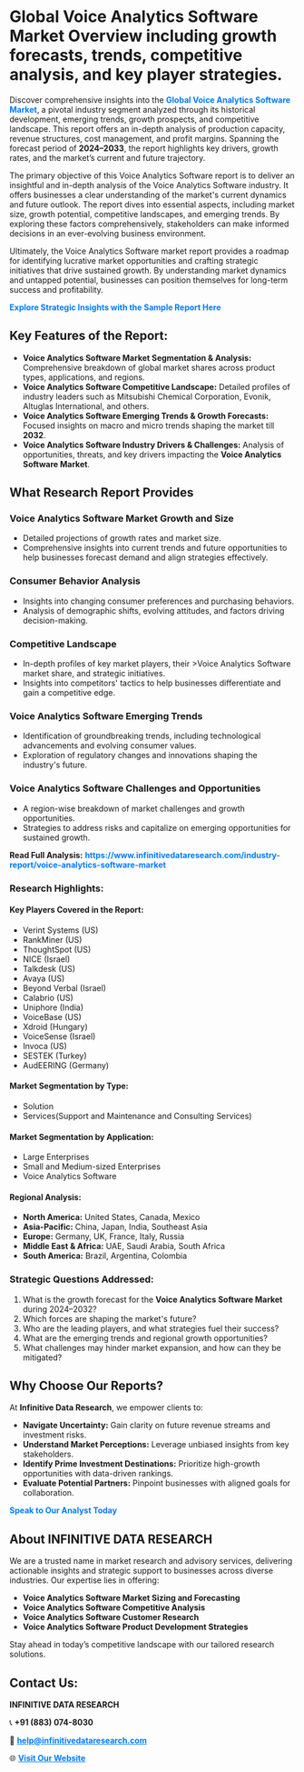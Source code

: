 <h1>Global Voice Analytics Software Market Overview including growth forecasts, trends, competitive analysis, and key player strategies.</h1>
<p>
Discover comprehensive insights into the 
<a href="https://www.infinitivedataresearch.com/industry-report/voice-analytics-software-market" rel="dofollow" style="color: #007BFF; text-decoration: none;"><strong>Global Voice Analytics Software Market</strong></a>, a pivotal industry segment analyzed through its historical development, emerging trends, growth prospects, and competitive landscape. This report offers an in-depth analysis of production capacity, revenue structures, cost management, and profit margins. Spanning the forecast period of <strong>2024–2033</strong>, the report highlights key drivers, growth rates, and the market’s current and future trajectory.
</p>
<p>
The primary objective of this Voice Analytics Software report is to deliver an insightful and in-depth analysis of the Voice Analytics Software industry. It offers businesses a clear understanding of the market's current dynamics and future outlook. The report dives into essential aspects, including market size, growth potential, competitive landscapes, and emerging trends. By exploring these factors comprehensively, stakeholders can make informed decisions in an ever-evolving business environment.
</p>
<p>
Ultimately, the Voice Analytics Software market report provides a roadmap for identifying lucrative market opportunities and crafting strategic initiatives that drive sustained growth. By understanding market dynamics and untapped potential, businesses can position themselves for long-term success and profitability.
</p>
<p>
<a href="https://www.infinitivedataresearch.com/request-sample/reportId=107555" style="color: #007BFF; text-decoration: none;"><strong>Explore Strategic Insights with the Sample Report Here</strong></a>
</p>

<h2>Key Features of the Report:</h2>
<ul>
<li><strong>Voice Analytics Software Market Segmentation & Analysis:</strong> Comprehensive breakdown of global market shares across product types, applications, and regions.</li>
<li><strong>Voice Analytics Software Competitive Landscape:</strong> Detailed profiles of industry leaders such as Mitsubishi Chemical Corporation, Evonik, Altuglas International, and others.</li>
<li><strong>Voice Analytics Software Emerging Trends & Growth Forecasts:</strong> Focused insights on macro and micro trends shaping the market till <strong>2032</strong>.</li>
<li><strong>Voice Analytics Software Industry Drivers & Challenges:</strong> Analysis of opportunities, threats, and key drivers impacting the <strong>Voice Analytics Software Market</strong>.</li>
</ul>

<h2>What Research Report Provides</h2>
<h3>Voice Analytics Software Market Growth and Size</h3>
<ul>
<li>Detailed projections of growth rates and market size.</li>
<li>Comprehensive insights into current trends and future opportunities to help businesses forecast demand and align strategies effectively.</li>
</ul>

<h3>Consumer Behavior Analysis</h3>
<ul>
<li>Insights into changing consumer preferences and purchasing behaviors.</li>
<li>Analysis of demographic shifts, evolving attitudes, and factors driving decision-making.</li>
</ul>

<h3>Competitive Landscape</h3>
<ul>
<li>In-depth profiles of key market players, their >Voice Analytics Software market share, and strategic initiatives.</li>
<li>Insights into competitors' tactics to help businesses differentiate and gain a competitive edge.</li>
</ul>

<h3>Voice Analytics Software Emerging Trends</h3>
<ul>
<li>Identification of groundbreaking trends, including technological advancements and evolving consumer values.</li>
<li>Exploration of regulatory changes and innovations shaping the industry's future.</li>
</ul>

<h3>Voice Analytics Software Challenges and Opportunities</h3>
<ul>
<li>A region-wise breakdown of market challenges and growth opportunities.</li>
<li>Strategies to address risks and capitalize on emerging opportunities for sustained growth.</li>
</ul>
<p><strong>Read Full Analysis:</strong> <a href="https://www.infinitivedataresearch.com/industry-report/voice-analytics-software-market" rel="dofollow" style="color: #007BFF; text-decoration: none;"><strong>https://www.infinitivedataresearch.com/industry-report/voice-analytics-software-market</strong></a></p>
<h3>Research Highlights:</h3>
<h4>Key Players Covered in the Report:</h4>
<ul><li>Verint Systems (US)</li><li>RankMiner (US)</li><li>ThoughtSpot (US)</li><li>NICE (Israel)</li><li>Talkdesk (US)</li><li>Avaya (US)</li><li>Beyond Verbal (Israel)</li><li>Calabrio (US)</li><li>Uniphore (India)</li><li>VoiceBase (US)</li><li>Xdroid (Hungary)</li><li>VoiceSense (Israel)</li><li>Invoca (US)</li><li>SESTEK (Turkey)</li><li>AudEERING (Germany)</li></ul>
<h4>Market Segmentation by Type:</h4>
<ul><li>Solution</li><li>Services(Support and Maintenance and Consulting Services)</li></ul>
<h4>Market Segmentation by Application:</h4>
<ul><li>Large Enterprises</li><li>Small and Medium-sized Enterprises</li><li>Voice Analytics Software</li></ul>

<h4>Regional Analysis:</h4>
<ul>
<li><strong>North America:</strong> United States, Canada, Mexico</li>
<li><strong>Asia-Pacific:</strong> China, Japan, India, Southeast Asia</li>
<li><strong>Europe:</strong> Germany, UK, France, Italy, Russia</li>
<li><strong>Middle East & Africa:</strong> UAE, Saudi Arabia, South Africa</li>
<li><strong>South America:</strong> Brazil, Argentina, Colombia</li>
</ul>

<h3>Strategic Questions Addressed:</h3>
<ol>
<li>What is the growth forecast for the <strong>Voice Analytics Software Market</strong> during 2024–2032?</li>
<li>Which forces are shaping the market's future?</li>
<li>Who are the leading players, and what strategies fuel their success?</li>
<li>What are the emerging trends and regional growth opportunities?</li>
<li>What challenges may hinder market expansion, and how can they be mitigated?</li>
</ol>

<h2>Why Choose Our Reports?</h2>
<p>At <strong>Infinitive Data Research</strong>, we empower clients to:</p>
<ul>
<li><strong>Navigate Uncertainty:</strong> Gain clarity on future revenue streams and investment risks.</li>
<li><strong>Understand Market Perceptions:</strong> Leverage unbiased insights from key stakeholders.</li>
<li><strong>Identify Prime Investment Destinations:</strong> Prioritize high-growth opportunities with data-driven rankings.</li>
<li><strong>Evaluate Potential Partners:</strong> Pinpoint businesses with aligned goals for collaboration.</li>
</ul>
<p><a href="https://www.infinitivedataresearch.com/industry-report/voice-analytics-software-market" rel="dofollow" style="color: #007BFF; text-decoration: none;"><strong>Speak to Our Analyst Today</strong></a></p>

<h2>About INFINITIVE DATA RESEARCH</h2>
<p>We are a trusted name in market research and advisory services, delivering actionable insights and strategic support to businesses across diverse industries. Our expertise lies in offering:</p>
<ul>
<li><strong>Voice Analytics Software Market Sizing and Forecasting</strong></li>
<li><strong>Voice Analytics Software Competitive Analysis</strong></li>
<li><strong>Voice Analytics Software Customer Research</strong></li>
<li><strong>Voice Analytics Software Product Development Strategies</strong></li>
</ul>
<p>Stay ahead in today’s competitive landscape with our tailored research solutions.</p>

<h2>Contact Us:</h2>
<p><strong>INFINITIVE DATA RESEARCH</strong></p>
<p>📞 <strong>+91 (883) 074-8030</strong></p>
<p>📧 <strong><a href="mailto:help@infinitivedataresearch.com" style="color: #007BFF;">help@infinitivedataresearch.com</a></strong></p>
<p>🌐 <strong><a href="https://www.infinitivedataresearch.com" rel="dofollow" style="color: #007BFF;">Visit Our Website</a></strong></p>
